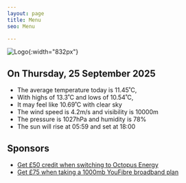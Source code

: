 ```yaml
---
layout: page
title: Menu
seo: Menu

---
```


![Logo](/images/logo.jpg){:width="832px"}

<!-- weather_marker starts -->
## On Thursday, 25 September 2025

- The average temperature today is 11.45˚C,
- With highs of 13.3˚C and lows of 10.54˚C,
- It may feel like 10.69˚C with clear sky
- The wind speed is 4.2m/s and visibility is 10000m
- The pressure is 1027hPa and humidity is 78%
- The sun will rise at 05:59 and set at 18:00

<!-- weather_marker ends -->

## Sponsors

- [Get £50 credit when switching to Octopus Energy](https://bit.ly/3oD1nnS)
- [Get £75 when taking a 1000mb YouFibre broadband plan](https://aklam.io/91zWhU?)
